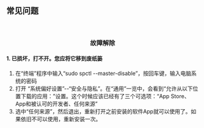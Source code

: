 
## 常见问题
<br>

### <center><green>故障解除</center>
#### 1. <red>已损坏，打不开。您应将它移到废纸篓
1. 在“终端”程序中输入“sudo spctl --master-disable”，按回车键，输入电脑系统的密码
2. 打开 “系统偏好设置”--“安全与隐私”。在“通用”一览中，会看到“允许从以下位置下载的应用：”设置。这个时候应该已经有了三个可选项：“App Store、App和被认可的开发者、任何来源”
3. 选中“任何来源”，然后退出，重新打开之前安装的软件App就可以使用了。如果依旧不可以使用，重新安装一次。

<head>
    <link rel="stylesheet" type="text/css" href="/style/thirdstyle.css">
</head>